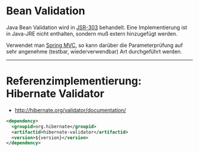 # Bean Validation
Java Bean Validation wird in [JSR-303](http://beanvalidation.org/1.0/spec/#d0e32) behandelt. Eine Implementierung ist in Java-JRE nicht enthalten, sondern muß extern hinzugefügt werden.

Verwendet man [Spring MVC](springMvc.md), so kann darüber die Parameterprüfung auf sehr angenehme (testbar, wiederverwendbar) Art durchgeführt werden.

---

# Referenzimplementierung: Hibernate Validator
* http://hibernate.org/validator/documentation/

```xml
<dependency>
  <groupid>org.hibernate</groupid>
  <artifactid>hibernate-validator</artifactid>
  <version>${version}</version>
</dependency>
```

